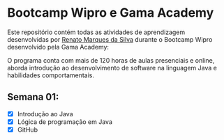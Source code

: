 # Bootcamp Wipro e Gama Academy

Este repositório contém todas as atividades de aprendizagem desenvolvidas por [Renato Marques da Silva](https://github.com/renatomak) durante o Bootcamp Wipro desenvolvido pela Gama Academy:

O programa conta com mais de 120 horas de aulas presenciais e online, aborda introdução ao desenvolvimento de software na linguagem Java e habilidades comportamentais.

## Semana 01:

- [x] Introdução ao Java
- [x] Lógica de programação em Java
- [x] GitHub
